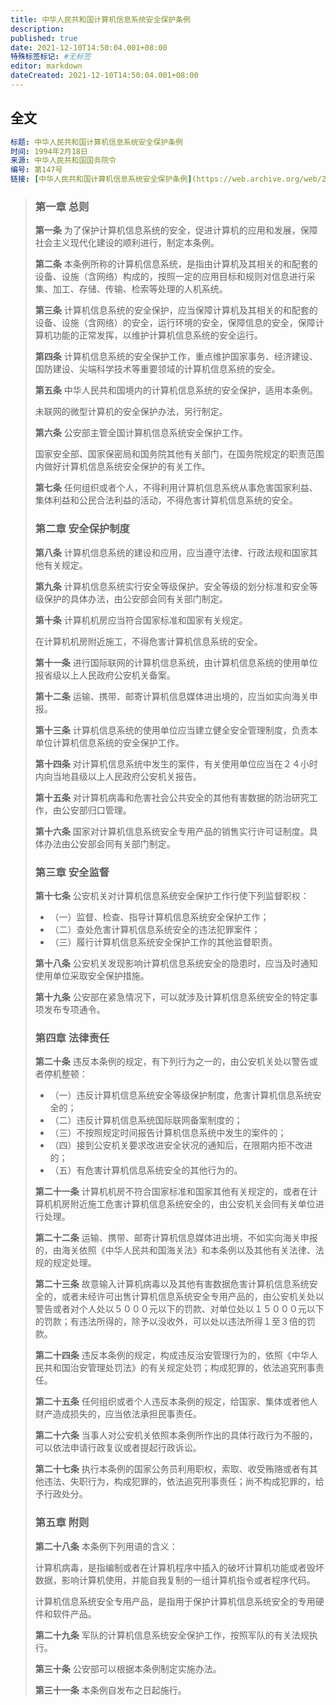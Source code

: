 ```yaml
---
title: 中华人民共和国计算机信息系统安全保护条例
description:
published: true
date: 2021-12-10T14:50:04.001+08:00
特殊标签标记: #无标签
editor: markdown
dateCreated: 2021-12-10T14:50:04.001+08:00
---
```


## 全文

```YAML
标题: 中华人民共和国计算机信息系统安全保护条例
时间: 1994年2月18日
来源: 中华人民共和国国务院令
编号: 第147号
链接: [中华人民共和国计算机信息系统安全保护条例](https://web.archive.org/web/20210930180920/http://www.gov.cn/flfg/2005-08/06/content_20928.htm)
```

> ### 第一章 总则
>
> **第一条** 为了保护计算机信息系统的安全，促进计算机的应用和发展，保障社会主义现代化建设的顺利进行，制定本条例。
>
> **第二条** 本条例所称的计算机信息系统，是指由计算机及其相关的和配套的设备、设施（含网络）构成的，按照一定的应用目标和规则对信息进行采集、加工、存储、传输、检索等处理的人机系统。
>
> **第三条** 计算机信息系统的安全保护，应当保障计算机及其相关的和配套的设备、设施（含网络）的安全，运行环境的安全，保障信息的安全，保障计算机功能的正常发挥，以维护计算机信息系统的安全运行。
>
> **第四条** 计算机信息系统的安全保护工作，重点维护国家事务、经济建设、国防建设、尖端科学技术等重要领域的计算机信息系统的安全。
>
> **第五条** 中华人民共和国境内的计算机信息系统的安全保护，适用本条例。
>
> 未联网的微型计算机的安全保护办法，另行制定。
>
> **第六条** 公安部主管全国计算机信息系统安全保护工作。
>
> 国家安全部、国家保密局和国务院其他有关部门，在国务院规定的职责范围内做好计算机信息系统安全保护的有关工作。
>
> **第七条** 任何组织或者个人，不得利用计算机信息系统从事危害国家利益、集体利益和公民合法利益的活动，不得危害计算机信息系统的安全。
>
> ### 第二章 安全保护制度
>
> **第八条** 计算机信息系统的建设和应用，应当遵守法律、行政法规和国家其他有关规定。
>
> **第九条** 计算机信息系统实行安全等级保护。安全等级的划分标准和安全等级保护的具体办法，由公安部会同有关部门制定。
>
> **第十条** 计算机机房应当符合国家标准和国家有关规定。
>
> 在计算机机房附近施工，不得危害计算机信息系统的安全。
>
> **第十一条** 进行国际联网的计算机信息系统，由计算机信息系统的使用单位报省级以上人民政府公安机关备案。
>
> **第十二条** 运输、携带、邮寄计算机信息媒体进出境的，应当如实向海关申报。
>
> **第十三条** 计算机信息系统的使用单位应当建立健全安全管理制度，负责本单位计算机信息系统的安全保护工作。
>
> **第十四条** 对计算机信息系统中发生的案件，有关使用单位应当在２４小时内向当地县级以上人民政府公安机关报告。
>
> **第十五条** 对计算机病毒和危害社会公共安全的其他有害数据的防治研究工作，由公安部归口管理。
>
> **第十六条** 国家对计算机信息系统安全专用产品的销售实行许可证制度。具体办法由公安部会同有关部门制定。
>
> ### 第三章 安全监督
>
> **第十七条** 公安机关对计算机信息系统安全保护工作行使下列监督职权：
>
> + （一）监督、检查、指导计算机信息系统安全保护工作；
> + （二）查处危害计算机信息系统安全的违法犯罪案件；
> + （三）履行计算机信息系统安全保护工作的其他监督职责。
>
> **第十八条** 公安机关发现影响计算机信息系统安全的隐患时，应当及时通知使用单位采取安全保护措施。
>
> **第十九条** 公安部在紧急情况下，可以就涉及计算机信息系统安全的特定事项发布专项通令。
>
> ### 第四章 法律责任
>
> **第二十条** 违反本条例的规定，有下列行为之一的，由公安机关处以警告或者停机整顿：
>
> + （一）违反计算机信息系统安全等级保护制度，危害计算机信息系统安全的；
> + （二）违反计算机信息系统国际联网备案制度的；
> + （三）不按照规定时间报告计算机信息系统中发生的案件的；
> + （四）接到公安机关要求改进安全状况的通知后，在限期内拒不改进的；
> + （五）有危害计算机信息系统安全的其他行为的。
>
> **第二十一条** 计算机机房不符合国家标准和国家其他有关规定的，或者在计算机机房附近施工危害计算机信息系统安全的，由公安机关会同有关单位进行处理。
>
> **第二十二条** 运输、携带、邮寄计算机信息媒体进出境，不如实向海关申报的，由海关依照《中华人民共和国海关法》和本条例以及其他有关法律、法规的规定处理。
>
> **第二十三条** 故意输入计算机病毒以及其他有害数据危害计算机信息系统安全的，或者未经许可出售计算机信息系统安全专用产品的，由公安机关处以警告或者对个人处以５０００元以下的罚款、对单位处以１５０００元以下的罚款；有违法所得的，除予以没收外，可以处以违法所得１至３倍的罚款。
>
> **第二十四条** 违反本条例的规定，构成违反治安管理行为的，依照《中华人民共和国治安管理处罚法》的有关规定处罚；构成犯罪的，依法追究刑事责任。
>
> **第二十五条** 任何组织或者个人违反本条例的规定，给国家、集体或者他人财产造成损失的，应当依法承担民事责任。
>
> **第二十六条** 当事人对公安机关依照本条例所作出的具体行政行为不服的，可以依法申请行政复议或者提起行政诉讼。
>
> **第二十七条** 执行本条例的国家公务员利用职权，索取、收受贿赂或者有其他违法、失职行为，构成犯罪的，依法追究刑事责任；尚不构成犯罪的，给予行政处分。
>
> ### 第五章 附则
>
> **第二十八条** 本条例下列用语的含义：
>
> 计算机病毒，是指编制或者在计算机程序中插入的破坏计算机功能或者毁坏数据，影响计算机使用，并能自我复制的一组计算机指令或者程序代码。
>
> 计算机信息系统安全专用产品，是指用于保护计算机信息系统安全的专用硬件和软件产品。
>
> **第二十九条** 军队的计算机信息系统安全保护工作，按照军队的有关法规执行。
>
> **第三十条** 公安部可以根据本条例制定实施办法。
>
> **第三十一条** 本条例自发布之日起施行。
